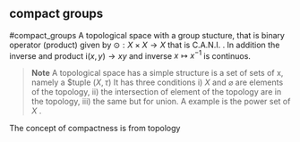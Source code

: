 ## compact groups
#compact_groups
A topological space with a group stucture, that is binary operator (product) given by $\odot: X \times X \rightarrow X$ that is C.A.N.I. . In addition the inverse and product i$(x,y) \rightarrow xy$ and inverse $x \mapsto x^{-1}$ is continuos.


> **Note** A topological space has a simple structure is a set of sets of x, namely a   $tuple $(X, \tau)$  It has three conditions i) $X$ and $\varnothing$ are elements of the topology, ii) the intersection of element of the topology are in the topology, iii) the same but for union. A example is the power set of $X$ .

The concept of compactness is from topology


